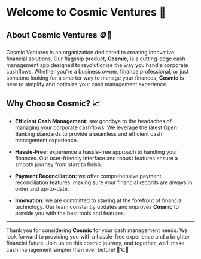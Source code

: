# Welcome to Cosmic Ventures 🚀

## About Cosmic Ventures 🪙💼

Cosmic Ventures is an organization dedicated to creating innovative financial solutions. Our flagship product, **Cosmic**, is a cutting-edge cash management app designed to revolutionize the way you handle corporate cashflows. Whether you're a business owner, finance professional, or just someone looking for a smarter way to manage your finances, **Cosmic** is here to simplify and optimize your cash management experience.

## Why Choose Cosmic? 📈

- **Efficient Cash Management:** say goodbye to the headaches of managing your corporate cashflows. We leverage the latest Open Banking standards to provide a seamless and efficient cash management experience.

- **Hassle-Free:** experience a hassle-free approach to handling your finances. Our user-friendly interface and robust features ensure a smooth journey from start to finish.

- **Payment Reconciliation:** we offer comprehensive payment reconciliation features, making sure your financial records are always in order and up-to-date.

- **Innovation:** we are committed to staying at the forefront of financial technology. Our team constantly updates and improves **Cosmic** to provide you with the best tools and features.

---

Thank you for considering **Cosmic** for your cash management needs. We look forward to providing you with a hassle-free experience and a brighter financial future. Join us on this cosmic journey, and together, we'll make cash management simpler than ever before! 🌌🪐🌟
